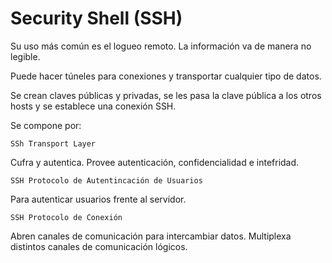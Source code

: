 # Security Shell (SSH)

Su uso más común es el logueo remoto. La información va de manera no legible. 

Puede hacer túneles para conexiones y transportar cualquier tipo de datos.

Se crean claves públicas y privadas, se les pasa la clave pública a los otros hosts y se establece una 
conexión SSH.

Se compone por:

``SSh Transport Layer``

Cufra y autentica. Provee autenticación, confidencialidad e intefridad.

``SSH Protocolo de Autentincación de Usuarios``

Para autenticar usuarios frente al servidor.

``SSH Protocolo de Conexión``

Abren canales de comunicación para intercambiar datos. Multiplexa distintos canales de comunicación 
lógicos.